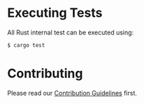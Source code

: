 # Executing Tests

All Rust internal test can be executed using:

```sh
$ cargo test
```

# Contributing

Please read our [Contribution Guidelines](https://github.com/flow-rs/flowrs/blob/master/CONTRIBUTING.md) first.
